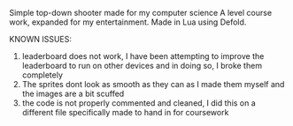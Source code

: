 Simple top-down shooter made for my computer science A level course work, expanded for my entertainment. Made in Lua using Defold.

KNOWN ISSUES:
1. leaderboard does not work, I have been attempting to improve the leaderboard to run on other devices and in doing so, I broke them completely
2. The sprites dont look as smooth as they can as I made them myself and the images are a bit scuffed
3. the code is not properly commented and cleaned, I did this on a different file specifically made to hand in for coursework

